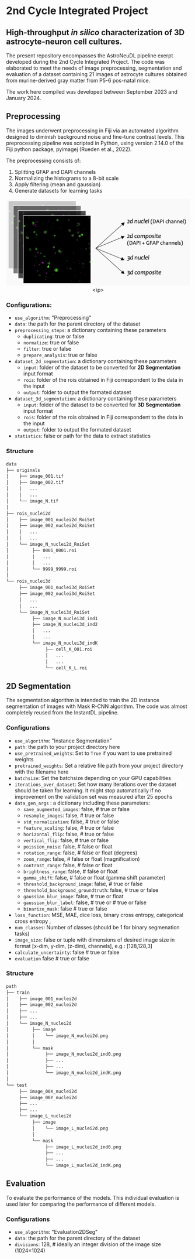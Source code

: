 # 2nd Cycle Integrated Project
## High-throughput _in silico_ characterization of 3D astrocyte-neuron cell cultures.

The present repository encompasses the AstroNeuDL pipeline exerpt developed during the 2nd Cycle Integrated Project. The code was elaborated to meet the needs of image preprocessing, segmentation and evaluation of a dataset containing 21 images of astrocyte cultures obtained from murine-derived gray matter from P5-6 pos-natal mice.

The work here compiled was developed between September 2023 and January 2024.

## Preprocessing

The images underwent preprocessing in Fiji via an automated algorithm designed to diminish background noise and fine-tune contrast levels. This preprocessing pipeline was scripted in Python, using version 2.14.0 of the Fiji python package, pyimagej (Rueden et al., 2022).

The preprocessing consists of:
  1. Splitting GFAP and DAPI channels
  2. Normalizing the histograms to a 8-bit scale
  3. Apply filtering (mean and gaussian)
  4. Generate datasets for learning tasks

<p align="center">
  <img width="524" alt="image" src="datasets.png">
<\p>

### Configurations:

* `use_algorithm`: "Preprocessing"
* `data`: the path for the parent directory of the dataset
* `preprocessing_steps`: a dictionary containing these parameters
  * `duplicating`: true or false
  * `normalize`: true or false
  * `filter`: true or false
  * `prepare_analysis`: true or false
* `dataset_2d_segmentation`: a dictionary containing these parameters
  * `input`: folder of the dataset to be converted for **2D Segmentation** input format
  * `rois`: folder of the rois obtained in Fiji correspondent to the data in the input
  * `output`: folder to output the formated dataset
* `dataset_3d_segmentation`: a dictionary containing these parameters
  * `input`: folder of the dataset to be converted for **3D Segmentation** input format
  * `rois`: folder of the rois obtained in Fiji correspondent to the data in the input
  * `output`: folder to output the formated dataset
* `statistics`: false or path for the data to extract statistics

### Structure

```bash
data
├── originals                    
│    ├── image_001.tif
│    ├── image_002.tif
│    │   ...
│    │   ...
│    └── image_N.tif
│
├── rois_nuclei2d                    
│    ├── image_001_nuclei2d_RoiSet
│    ├── image_002_nuclei2d_RoiSet
│    │   ...
│    │   ...
│    └── image_N_nuclei2d_RoiSet
│         ├── 0001_0001.roi
│         │   ...
│         │   ...
│         └── 9999_9999.roi 
│
└── rois_nuclei3d                    
     ├── image_001_nuclei3d_RoiSet
     ├── image_002_nuclei3d_RoiSet
     │   ...
     │   ...
     └── image_N_nuclei3d_RoiSet
          ├── image_N_nuclei3d_ind1
          ├── image_N_nuclei3d_ind2
          │   ...
          │   ...
          └── image_N_nuclei3d_indK
               ├── cell_K_001.roi
               │   ...
               │   ...
               └── cell_K_L.roi
```


## 2D Segmentation

The segmentation algorithm is intended to train the 2D instance segmentation of images with Mask R-CNN algorithm. The code was almost completely reused from the InstantDL pipeline.

### Configurations

- `use_algorithm`: "Instance Segmentation" 
- `path`: the path to your project directory here
- `use_pretrained_weights`:  Set to `True` if you want to use pretrained weights
- `pretrained_weights`: Set a relative file path from your project directory with the filename here
- `batchsize`:   Set the batchsize depending on your GPU capabilities
- `iterations_over_dataset`:  Set how many iterations over the dataset should be taken for learning. It might stop automatically if no improvement on the validation set was measured after 25 epochs
- `data_gen_args` : a dictionary including these parameters:
   -  `save_augmented_images`:  false, # true or false
   -  `resample_images`:  false, # true or false
   -  `std_normalization`:  false, # true or false
   -  `feature_scaling`:  false, # true or false
   -  `horizontal_flip`:  false, # true or false
   -  `vertical_flip`:  false, # true or false
   -  `poission_noise`:  false, # false or float 
   -  `rotation_range`:  false, # false or float (degrees)
   -  `zoom_range`:  false, # false or float (magnification)
   -  `contrast_range`:  false, # false or float 
   -  `brightness_range`:  false, # false or float 
   -  `gamma_shift`:  false, # false or float (gamma shift parameter)
   -  `threshold_background_image`:  false, # true or false
   -  `threshold_background_groundtruth`:  false, # true or false
   -  `gaussian_blur_image`:  false, # true or float
   -  `gaussian_blur_label`:  false, # true or  # true or false
   -  `binarize_mask`:  false # true or false
- `loss_function`:   MSE, MAE, dice loss, binary cross entropy, categorical cross entropy ,
- `num_classes`: Number of classes (should be 1 for binary segmenation tasks)
- `image_size`: false or tuple with dimensions of desired image size in format [x-dim, y-dim, (z-dim), channels],
e.g.: [128,128,3]
- `calculate_uncertainty`:  false # true or false
- `evaluation`  false # true or false

### Structure

```bash
path
├── train                    
│    ├── image_001_nuclei2d
│    ├── image_002_nuclei2d
│    ├── ...
│    ├── ...
│    └── image_N_nuclei2d  
│         ├── image
│         │    └── image_N_nuclei2d.png
│         │
│         └── mask
│              ├── image_N_nuclei2d_ind0.png
│              ├── ...
│              ├── ...
│              └── image_N_nuclei2d_indK.png
│
└── test                    
     ├── image_00X_nuclei2d
     ├── image_00Y_nuclei2d
     ├── ...
     ├── ...
     └── image_L_nuclei2d  
          ├── image
          │    └── image_L_nuclei2d.png
          │
          └── mask
               ├── image_L_nuclei2d_ind0.png
               ├── ...
               ├── ...
               └── image_L_nuclei2d_indK.png
```

## Evaluation

To evaluate the performance of the models. This individual evaluation is used later for comparing the performance of different models.

### Configurations

- `use_algorithm`: "Evaluation2DSeg" 
- `data`: the path for the parent directory of the dataset
- `divisions`:  128, # ideally an integer division of the image size (1024×1024)
